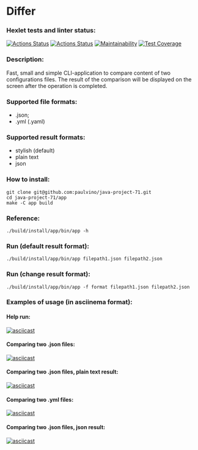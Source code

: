 # Differ

### Hexlet tests and linter status:
[![Actions Status](https://github.com/paulvino/java-project-71/workflows/hexlet-check/badge.svg)](https://github.com/paulvino/java-project-71/actions)
[![Actions Status](https://github.com/paulvino/java-project-71/actions/workflows/main.yml/badge.svg)](https://github.com/paulvino/java-project-71/actions/workflows/main.yml)
[![Maintainability](https://api.codeclimate.com/v1/badges/995f2c889eff35789c4e/maintainability)](https://codeclimate.com/github/paulvino/java-project-71/maintainability)
[![Test Coverage](https://api.codeclimate.com/v1/badges/995f2c889eff35789c4e/test_coverage)](https://codeclimate.com/github/paulvino/java-project-71/test_coverage)

### Description:
Fast, small and simple CLI-application to compare content of two configurations files. 
The result of the comparison will be displayed on the screen after the operation is completed.

### Supported file formats:
  - .json;
  - .yml (.yaml)

### Supported result formats:
  - stylish (default)
  - plain text
  - json

### How to install:
    git clone git@github.com:paulvino/java-project-71.git
    cd java-project-71/app
    make -C app build

### Reference:
    ./build/install/app/bin/app -h

### Run (default result format):
    ./build/install/app/bin/app filepath1.json filepath2.json

### Run (change result format):
    ./build/install/app/bin/app -f format filepath1.json filepath2.json

### Examples of usage (in asciinema format):
#### Help run:
[![asciicast](https://asciinema.org/a/ZPOX6NhVSd3lsTnlAi72zMe7o.svg)](https://asciinema.org/a/ZPOX6NhVSd3lsTnlAi72zMe7o)

#### Comparing two .json files:
[![asciicast](https://asciinema.org/a/3VjYuVMxeXjZzvHBQG07Q0h8u.svg)](https://asciinema.org/a/3VjYuVMxeXjZzvHBQG07Q0h8u)

#### Comparing two .json files, plain text result:
[![asciicast](https://asciinema.org/a/hH8mLKnEFN4j86BaWhk2MhsoN.svg)](https://asciinema.org/a/hH8mLKnEFN4j86BaWhk2MhsoN)

#### Comparing two .yml files:
[![asciicast](https://asciinema.org/a/1iFdzFHNqID9X86kfPfCnMuox.svg)](https://asciinema.org/a/1iFdzFHNqID9X86kfPfCnMuox)

#### Comparing two .json files, json result:
[![asciicast](https://asciinema.org/a/O8C9cNLVsBE6k3tpBACX4U4Xf.svg)](https://asciinema.org/a/O8C9cNLVsBE6k3tpBACX4U4Xf)
